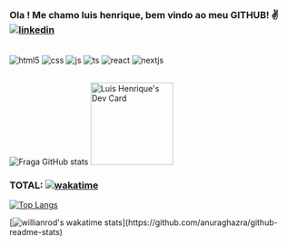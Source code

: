 ### Ola ! Me chamo luis henrique, bem vindo ao meu GITHUB! ✌️[![linkedin](https://img.shields.io/badge/LinkedIn-0077B5?style=for-the-badge&logo=linkedin&logoColor=white)](https://www.linkedin.com/in/luis-henrique-reinhold-pav%C3%A3o-942b39152/) 
<br/>




<div style="display: inline_block">
  <img align="center" alt="html5" src="https://img.shields.io/badge/HTML5-E34F26?style=for-the-badge&logo=html5&logoColor=white" />
  <img align="center" alt="css" src="https://img.shields.io/badge/CSS3-1572B6?style=for-the-badge&logo=css3&logoColor=white" />
  <img align="center" alt="js" src="https://img.shields.io/badge/JavaScript-F7DF1E?style=for-the-badge&logo=javascript&logoColor=black" />
  <img align="center" alt="ts" src="https://img.shields.io/badge/TypeScript-007ACC?style=for-the-badge&logo=typescript&logoColor=white" />
  <img align="center" alt="react" src="https://img.shields.io/badge/React-20232A?style=for-the-badge&logo=react&logoColor=61DAFB" />
  <img align="center" alt="nextjs" src="https://img.shields.io/badge/Next.js-000000.svg?style=for-the-badge&logo=nextdotjs&logoColor=white"/>
  
</div>
<br/>

![Fraga GitHub stats](https://github-readme-stats.vercel.app/api?username=devLuiss&show_icons=true&theme=dracula&count_private=true&layout=compact) <a href="https://app.daily.dev/luispavao"><img src="https://api.daily.dev/devcards/af925cb171f445549aa156309e7e10c6.png?r=khn" width="145" alt="Luis Henrique's Dev Card"/></a>



### TOTAL: [![wakatime](https://wakatime.com/badge/user/96dbbdee-cacf-4160-9e5c-6f143d86bb39.svg)](https://wakatime.com/@96dbbdee-cacf-4160-9e5c-6f143d86bb39)
[![Top Langs](https://github-readme-stats.vercel.app/api/top-langs/?username=devLuiss)](https://github.com/anuraghazra/github-readme-stats)

[![willianrod's wakatime stats](https://github-readme-stats.vercel.app/api/wakatime?username=@devLuiss&width="200")](https://github.com/anuraghazra/github-readme-stats)


